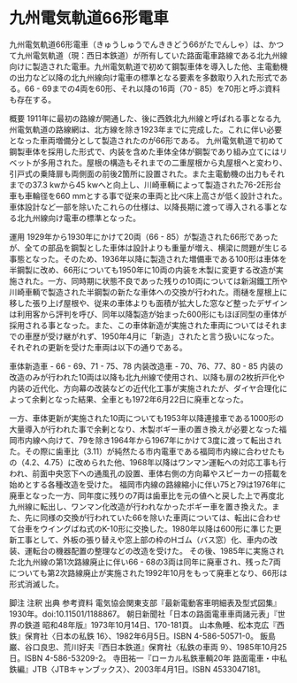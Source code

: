 # 九州電気軌道66形電車

九州電気軌道66形電車（きゅうしゅうでんききどう66がたでんしゃ）は、かつて九州電気軌道（現：西日本鉄道）が所有していた路面電車路線である北九州線向けに製造された電車。九州電気軌道で初めて鋼製車体を導入した他、主電動機の出力など以降の北九州線向け電車の標準となる要素を多数取り入れた形式である。66 - 69までの4両を60形、それ以降の16両（70 - 85）を70形と呼ぶ資料も存在する。

概要
1911年に最初の路線が開通した、後に西鉄北九州線と呼ばれる事となる九州電気軌道の路線網は、北方線を除き1923年までに完成した。これに伴い必要となった車両増備分として製造されたのが66形である。
九州電気軌道で初めて鋼製車体を採用した形式で、内装を含めた車体全体が鋼製であり組み立てにはリベットが多用された。屋根の構造もそれまでの二重屋根から丸屋根へと変わり、引戸式の乗降扉も両側面の前後2箇所に設置された。また主電動機の出力もそれまでの37.3 kwから45 kwへと向上し、川崎車輌によって製造された76-2E形台車も車輪径を660 mmとする事で従来の車両と比べ床上高さが低く設計された。車体設計など一部を除いたこれらの仕様は、以降長期に渡って導入される事となる北九州線向け電車の標準となった。

運用
1929年から1930年にかけて20両（66 - 85）が製造された66形であったが、全ての部品を鋼製とした車体は設計よりも重量が増え、横梁に問題が生じる事態となった。そのため、1936年以降に製造された増備車である100形は車体を半鋼製に改め、66形についても1950年に10両の内装を木製に変更する改造が実施された。一方、同時期に状態不良であった残りの10両については新潟鐵工所や川崎車輌で製造された半鋼製の新たな車体への交換が行われた。雨樋を屋根上に移した張り上げ屋根や、従来の車体よりも面積が拡大した窓など整ったデザインは利用客から評判を呼び、同年以降製造が始まった600形にもほぼ同型の車体が採用される事となった。また、この車体新造が実施された車両についてはそれまでの車歴が受け継がれず、1950年4月に「新造」されたと言う扱いになった。
それぞれの更新を受けた車両は以下の通りである。

車体新造車 - 66 - 69、71 - 75、78
内装改造車 - 70、76、77、80 - 85
内装の改造のみが行われた10両は以降も北九州線で使用され、以降も扉の2枚折戸化や内装の近代化、方向幕の改装などの近代化工事が実施されたが、ダイヤ合理化によって余剰となった結果、全車とも1972年6月22日に廃車となった。

一方、車体更新が実施された10両についても1953年以降連接車である1000形の大量導入が行われた事で余剰となり、木製ボギー車の置き換えが必要となった福岡市内線へ向けて、79を除き1964年から1967年にかけて3度に渡って転出された。その際に歯車比（3.11）が純然たる市内電車である福岡市内線に合わせたもの（4.2、4.75）に改められた他、1968年以降はワンマン運転への対応工事も行われ、前面中央窓下への通風孔の設置、車体右側の方向幕やスピーカーの搭載を始めとする各種改造を受けた。
福岡市内線の路線縮小に伴い75と79は1976年に廃車となった一方、同年度に残りの7両は歯車比を元の値へと戻した上で再度北九州線に転出し、ワンマン化改造が行われなかったボギー車を置き換えた。また、先に同様の交換が行われていた66を除いた車両については、転出に合わせて台車をウイングばね式のK-10形に交換した。1980年以降は600形に準じた更新工事として、外板の張り替えや窓上部の枠のHゴム（バス窓）化、車内の改装、運転台の機器配置の整理などの改造を受けた。
その後、1985年に実施された北九州線の第1次路線廃止に伴い66 - 68の3両は同年に廃車され、残った7両についても第2次路線廃止が実施された1992年10月をもって廃車となり、66形は形式消滅した。

脚注
注釈
出典
参考資料
電気協会関東支部『最新電動客車明細表及型式図集』1930年。doi:10.11501/1188867。 
朝日新聞社「日本の路面電車車両諸元表」『世界の鉄道 昭和48年版』1973年10月14日、170-181頁。 
山本魚睡、松本克広『西鉄』保育社〈日本の私鉄 16〉、1982年6月5日。ISBN 4-586-50571-0。 
飯島巌、谷口良忠、荒川好夫『西日本鉄道』保育社〈私鉄の車両 9〉、1985年10月25日。ISBN 4-586-53209-2。 
寺田祐一『ローカル私鉄車輌20年 路面電車・中私鉄編』JTB〈JTBキャンブックス〉、2003年4月1日。ISBN 4533047181。